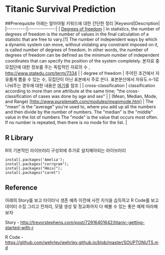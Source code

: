 # Titanic Survival Prediction 

##Prerequisite
아래는 알아야될 키워드에 대한 간단한 정리
|Keyword|Description|
|----------|:-------------:|
| [Degrees of freedom](https://en.wikipedia.org/wiki/Degrees_of_freedom_(statistics)) | In statistics, the number of degrees of freedom is the number of values in the final calculation of a statistic that are free to vary.[1] The number of independent ways by which a dynamic system can move, without violating any constraint imposed on it, is called number of degrees of freedom. In other words, the number of degrees of freedom can be defined as the minimum number of independent coordinates that can specify the position of the system completely. 본자료 중 모집단에 대한 정보를 주는 독립적인 자료의 수 , http://www.statedu.com/term/7334 |
| degree of freedom  | 주어진 조건에서 자유롭게 뽑을 수 있는 수, 모집단이 아닌 표본에서 주로 쓴다. 표본분산에서 자유도 n-1로 나눠주는 경우에 대한 내용은 [여기](http://dain.tistory.com/317)를 참조 |
| cross-classification |  classification according to more than one attribute at the same time; "the cross-classification of cases was done by age and sex" |
|  (Mean, Median, Mode, and Range) [http://www.purplemath.com/modules/meanmode.htm] | The "mean" is the "average" you're used to, where you add up all the numbers and then divide by the number of numbers. The "median" is the "middle" value in the list of numbers The "mode" is the value that occurs most often. If no number is repeated, then there is no mode for the list. |

## R Library
R의 기본적인 라이브러리 구성외에 추가로 설치해야되는 라이브러리
```
install.packages('Amelia');
install.packages("corrgram");
install.packages("Hmisc");
install.packages("caret")
```


## Reference 

아래의 Story를 보고 타이타닉 생존 예측 이전에 사전 지식을 습득하고
R Code를 보고 데이터 수집 그리고 전처리, 모델 생성 및 정교화까지 다 해볼 수 있는 좋은 예제 따라해보자

Story - http://trevorstephens.com/post/72916401642/titanic-getting-started-with-r

R Code - https://github.com/wehrley/wehrley.github.io/blob/master/SOUPTONUTS.md
